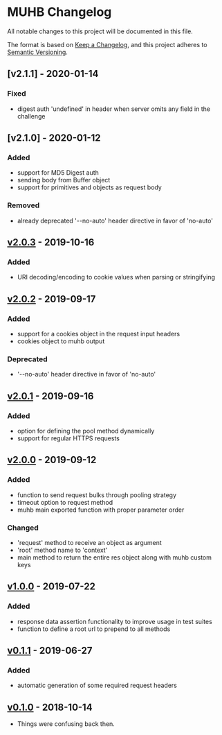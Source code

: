 # MUHB Changelog

All notable changes to this project will be documented in this file.

The format is based on [Keep a Changelog](https://keepachangelog.com/en/1.0.0/),
and this project adheres to [Semantic Versioning](https://semver.org/spec/v2.0.0.html).

## [v2.1.1] - 2020-01-14

### Fixed
- digest auth 'undefined' in header when server omits any field in the challenge

## [v2.1.0] - 2020-01-12

### Added
- support for MD5 Digest auth
- sending body from Buffer object
- support for primitives and objects as request body

### Removed
- already deprecated '--no-auto' header directive in favor of 'no-auto'

## [v2.0.3] - 2019-10-16

### Added
- URI decoding/encoding to cookie values when parsing or stringifying

## [v2.0.2] - 2019-09-17

### Added
- support for a cookies object in the request input headers
- cookies object to muhb output

### Deprecated
- '--no-auto' header directive in favor of 'no-auto'

## [v2.0.1] - 2019-09-16

### Added
- option for defining the pool method dynamically
- support for regular HTTPS requests

## [v2.0.0] - 2019-09-12

### Added
- function to send request bulks through pooling strategy
- timeout option to request method
- muhb main exported function with proper parameter order

### Changed
- 'request' method to receive an object as argument
- 'root' method name to 'context'
- main method to return the entire res object along with muhb custom keys

## [v1.0.0] - 2019-07-22

### Added
- response data assertion functionality to improve usage in test suites
- function to define a root url to prepend to all methods

## [v0.1.1] - 2019-06-27

### Added
- automatic generation of some required request headers

## [v0.1.0] - 2018-10-14
- Things were confusing back then.

[v0.1.0]: https://gitlab.com/GCSBOSS/muhb/-/tags/v0.0.1
[v0.1.1]: https://gitlab.com/GCSBOSS/muhb/-/tags/v0.1.1
[v1.0.0]: https://gitlab.com/GCSBOSS/muhb/-/tags/v1.0.0
[v2.0.0]: https://gitlab.com/GCSBOSS/muhb/-/tags/v2.0.0
[v2.0.1]: https://gitlab.com/GCSBOSS/muhb/-/tags/v2.0.1
[v2.0.2]: https://gitlab.com/GCSBOSS/muhb/-/tags/v2.0.2
[v2.0.3]: https://gitlab.com/GCSBOSS/muhb/-/tags/v2.0.3
